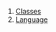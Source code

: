 

1. [Classes](file-___home_harshil_Desktop_open-source_palisadoes_talawa_lib_models_language_language_model/#classes)
2. [Language](file-___home_harshil_Desktop_open-source_palisadoes_talawa_lib_models_language_language_model/Language-class.html)
